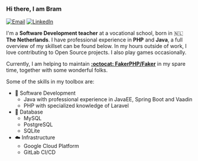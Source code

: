 ### Hi there, I am Bram

[![Email](https://img.shields.io/badge/-bramceulemans@me.com-red?style=flat-square&logo=Gmail&logoColor=white)](mailto:bramceulemans@me.com)
[![LinkedIn](https://img.shields.io/badge/-bramceulemans-blue?style=flat-square&logo=LinkedIn&logoColor=white)](https://www.linkedin.com/in/bramceulemans/)

I'm a **Software Development teacher** at a vocational school, born in :netherlands: **The Netherlands**. I have professional experience in **PHP** and **Java**, a full overview of my skillset can be found below. In my hours outside of work, I love contributing to Open Source projects. I also play games occasionally.

Currently, I am helping to maintain **[:octocat: FakerPHP/Faker](https://github.com/FakerPHP/Faker)** in my spare time, together with some wonderful folks.

Some of the skills in my toolbox are:

- :memo: Software Development
  - Java with professional experience in JavaEE, Spring Boot and Vaadin
  - PHP with specialized knowledge of Laravel
- :notebook: Database
  - MySQL
  - PostgreSQL
  - SQLite
- :cloud: Infrastructure
  - Google Cloud Platform
  - GitLab CI/CD


<!--
**bramceulemans/bramceulemans** is a ✨ _special_ ✨ repository because its `README.md` (this file) appears on your GitHub profile.

Here are some ideas to get you started:

- 🔭 I’m currently working on ...
- 🌱 I’m currently learning ...
- 👯 I’m looking to collaborate on ...
- 🤔 I’m looking for help with ...
- 💬 Ask me about ...
- 😄 Pronouns: ...
- ⚡ Fun fact: ...
-->
